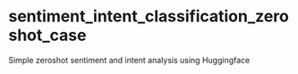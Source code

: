 # sentiment_intent_classification_zeroshot_case
Simple zeroshot sentiment and intent analysis using Huggingface